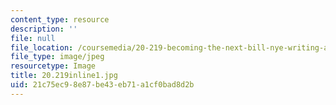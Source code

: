 ```yaml
---
content_type: resource
description: ''
file: null
file_location: /coursemedia/20-219-becoming-the-next-bill-nye-writing-and-hosting-the-educational-show-january-iap-2015/21c75ec98e87be43eb71a1cf0bad8d2b_20.219inline1.jpg
file_type: image/jpeg
resourcetype: Image
title: 20.219inline1.jpg
uid: 21c75ec9-8e87-be43-eb71-a1cf0bad8d2b
---
```

